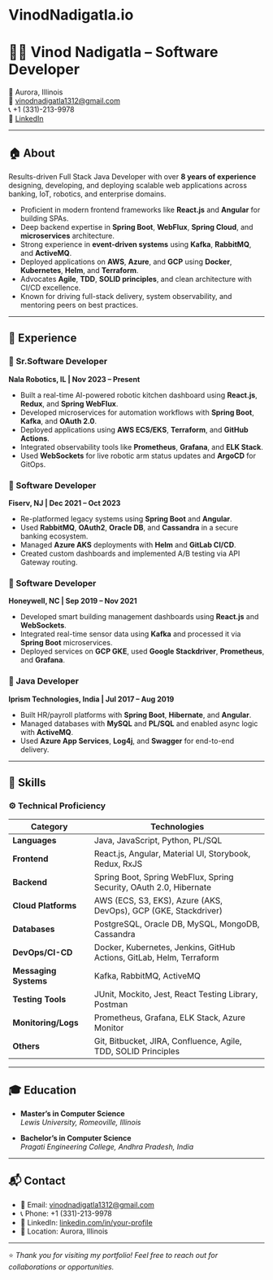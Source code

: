 # VinodNadigatla.io
# 👨‍💻 Vinod Nadigatla – Software Developer 

📍 Aurora, Illinois  
📧 vinodnadigatla1312@gmail.com  
📞 +1 (331)-213-9978  
🔗 [LinkedIn](#) 

---

## 🏠 About

Results-driven Full Stack Java Developer with over **8 years of experience** designing, developing, and deploying scalable web applications across banking, IoT, robotics, and enterprise domains.

- Proficient in modern frontend frameworks like **React.js** and **Angular** for building SPAs.
- Deep backend expertise in **Spring Boot**, **WebFlux**, **Spring Cloud**, and **microservices** architecture.
- Strong experience in **event-driven systems** using **Kafka**, **RabbitMQ**, and **ActiveMQ**.
- Deployed applications on **AWS**, **Azure**, and **GCP** using **Docker**, **Kubernetes**, **Helm**, and **Terraform**.
- Advocates **Agile**, **TDD**, **SOLID principles**, and clean architecture with CI/CD excellence.
- Known for driving full-stack delivery, system observability, and mentoring peers on best practices.

---

## 💼 Experience

### 🔹 Sr.Software Developer 
**Nala Robotics, IL | Nov 2023 – Present**
- Built a real-time AI-powered robotic kitchen dashboard using **React.js**, **Redux**, and **Spring WebFlux**.
- Developed microservices for automation workflows with **Spring Boot**, **Kafka**, and **OAuth 2.0**.
- Deployed applications using **AWS ECS/EKS**, **Terraform**, and **GitHub Actions**.
- Integrated observability tools like **Prometheus**, **Grafana**, and **ELK Stack**.
- Used **WebSockets** for live robotic arm status updates and **ArgoCD** for GitOps.

### 🔹 Software Developer  
**Fiserv, NJ | Dec 2021 – Oct 2023**
- Re-platformed legacy systems using **Spring Boot** and **Angular**.
- Used **RabbitMQ**, **OAuth2**, **Oracle DB**, and **Cassandra** in a secure banking ecosystem.
- Managed **Azure AKS** deployments with **Helm** and **GitLab CI/CD**.
- Created custom dashboards and implemented A/B testing via API Gateway routing.

### 🔹 Software Developer  
**Honeywell, NC | Sep 2019 – Nov 2021**
- Developed smart building management dashboards using **React.js** and **WebSockets**.
- Integrated real-time sensor data using **Kafka** and processed it via **Spring Boot** microservices.
- Deployed services on **GCP GKE**, used **Google Stackdriver**, **Prometheus**, and **Grafana**.

### 🔹 Java Developer  
**Iprism Technologies, India | Jul 2017 – Aug 2019**
- Built HR/payroll platforms with **Spring Boot**, **Hibernate**, and **Angular**.
- Managed databases with **MySQL** and **PL/SQL** and enabled async logic with **ActiveMQ**.
- Used **Azure App Services**, **Log4j**, and **Swagger** for end-to-end delivery.

---

## 🧠 Skills

### ⚙️ Technical Proficiency

| Category            | Technologies |
|---------------------|-------------|
| **Languages**        | Java, JavaScript, Python, PL/SQL |
| **Frontend**         | React.js, Angular, Material UI, Storybook, Redux, RxJS |
| **Backend**          | Spring Boot, Spring WebFlux, Spring Security, OAuth 2.0, Hibernate |
| **Cloud Platforms**  | AWS (ECS, S3, EKS), Azure (AKS, DevOps), GCP (GKE, Stackdriver) |
| **Databases**        | PostgreSQL, Oracle DB, MySQL, MongoDB, Cassandra |
| **DevOps/CI-CD**     | Docker, Kubernetes, Jenkins, GitHub Actions, GitLab, Helm, Terraform |
| **Messaging Systems**| Kafka, RabbitMQ, ActiveMQ |
| **Testing Tools**    | JUnit, Mockito, Jest, React Testing Library, Postman |
| **Monitoring/Logs**  | Prometheus, Grafana, ELK Stack, Azure Monitor |
| **Others**           | Git, Bitbucket, JIRA, Confluence, Agile, TDD, SOLID Principles |

---

## 🎓 Education

- **Master’s in Computer Science**  
  *Lewis University, Romeoville, Illinois*

- **Bachelor’s in Computer Science**  
  *Pragati Engineering College, Andhra Pradesh, India*

---

## 📬 Contact

- 📧 Email: vinodnadigatla1312@gmail.com  
- 📞 Phone: +1 (331)-213-9978  
- 🔗 LinkedIn: [linkedin.com/in/your-profile](#)  
- 📍 Location: Aurora, Illinois

---

⭐ _Thank you for visiting my portfolio! Feel free to reach out for collaborations or opportunities._  

